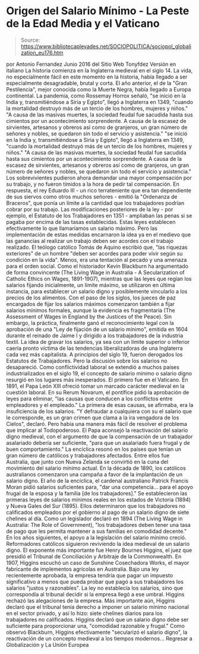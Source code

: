 # Origen del Salario Mínimo - La Peste de la Edad Media y el Vaticano

> Source: https://www.bibliotecapleyades.net/SOCIOPOLITICA/sociopol_globalization_eu176.htm

por Antonio Fernandez Junio 2016
del Sitio Web Tonyfdez
Versión en italiano
La historia comienza en la Inglaterra medieval en el siglo 14. La vida, no especialmente fácil en este momento en la historia, había llegado a ser especialmente desagradable, brutal y corta.
El año anterior, el de la "Gran Pestilencia", mejor conocida como la Muerte Negra, había llegado a Europa continental.
La pandemia, como Rossemay Horrox señaló,
"se inició en la India y, transmitiéndose a Siria y Egipto", llegó a Inglaterra en 1349, "cuando la mortalidad destruyó más de un tercio de los hombres, mujeres y niños." "A causa de las masivas muertes, la sociedad feudal fue sacudida hasta sus cimientos por un acontecimiento sorprendente. A causa de la escasez de sirvientes, artesanos y obreros así como de granjeros, un gran número de señores y nobles, se quedaron sin todo el servicio y asistencia."
"se inició en la India y, transmitiéndose a Siria y Egipto", llegó a Inglaterra en 1349, "cuando la mortalidad destruyó más de un tercio de los hombres, mujeres y niños."
"A causa de las masivas muertes, la sociedad feudal fue sacudida hasta sus cimientos por un acontecimiento sorprendente.
A causa de la escasez de sirvientes, artesanos y obreros así como de granjeros, un gran número de señores y nobles, se quedaron sin todo el servicio y asistencia."
Los sobrevivientes pudieron ahora demandar una mayor compensación por su trabajo, y no fueron tímidos a la hora de pedir tal compensación. En respuesta, el rey Eduardo III - un rico terrateniente que era tan dependiente de sus siervos como otros muchos señores - emitió la "Ordenanza de Braceros", que ponía un límite a la cantidad que los trabajadores podrían cobrar por su trabajo.
Las modificaciones posteriores de la ley - por ejemplo, el Estatuto de los Trabajadores en 1351 - ampliaban las penas si se pagaba por encima de las tasas establecidas. Estas leyes establecen efectivamente lo que llamaríamos un salario máximo. Pero las implementación de estas medidas encarnaron la idea ya en el medievo que las ganancias al realizar un trabajo deben ser acordes con el trabajo realizado.
El teólogo católico Tomás de Aquino escribió que,
"las riquezas exteriores" de un hombre "deben ser acordes para poder vivir según su condición en la vida".
Menos, era una tentación al pecado y una amenaza para el orden social. Como el historiador Kevin Blackburn ha argumentado de forma convincente (The Living Wage in Australia - A Secularization of Catholic Ethics on Wages, 1891-1907), mientras que las leyes que regían los salarios fijando inicialmente, un límite máximo, se utilizaron en última instancia, para establecer un salario digno y posiblemente vincularlo a los precios de los alimentos. Con el paso de los siglos, los jueces de paz encargados de fijar los salarios máximos comenzaron también a fijar salarios mínimos formales, aunque la evidencia es fragmentaria (The Assessment of Wages in England by the Justices of the Peace).
Sin embargo, la práctica, finalmente ganó el reconocimiento legal con la aprobación de una "Ley de fijación de un salario mínimo", emitida en 1604 durante el reinado de Jaime I y dirigido a los trabajadores de la industria textil. La idea de gravar los salarios, ya sea con un límite superior o inferior caería pronto víctima de las tendencias liberalizadoras de una Inglaterra cada vez más capitalista.
A principios del siglo 19, fueron derogados los Estatutos de Trabajadores. Pero la discusión sobre los salarios no desapareció. Como conflictividad laboral se extendió a muchos países industrializados en el siglo 19, el concepto de salario mínimo o salario digno resurgió en los lugares más inesperados. El primero fue en el Vaticano. En 1891, el Papa León XIII ofreció tomar un marcado carácter medieval en la cuestión laboral.
En su Rerum Novarum, el pontífice pidió la aprobación de leyes para eliminar,
"las causas que conducen a los conflictos entre empleadores y el empleado."
La primera de esas causas, se afirmaba, era la insuficiencia de los salarios.
"Y defraudar a cualquiera con su el salario que le corresponde, es un gran crimen que clama a la ira vengadora de los Cielos", declaró.
Pero había una manera más fácil de resolver el problema que implicar al Todopoderoso.
El Papa aconsejó la reactivación del salario digno medieval, con el argumento de que la compensación de un trabajador asalariado debería ser suficiente,
"para que un asalariado fuera frugal y de buen comportamiento."
La encíclica resonó en los países que tenían un gran número de católicos y trabajadores afectados.
Entre ellos fue Australia, que junto con Nueva Zelanda se convirtió en la cuna del movimiento del salario mínimo actual. En la década de 1890, los católicos australianos comenzaron una campaña a favor de la implantación de un salario digno.
El año de la encíclica, el cardenal australiano Patrick Francis Moran pidió salarios suficientes para,
"dar una competencia... para el apoyo frugal de la esposa y la familia [de los trabajadores]."
Se establecieron las primeras leyes de salarios mínimos reales en los estados de Victoria (1894) y Nueva Gales del Sur (1895).
Ellos determinaron que los trabajadores no calificados empleados por el gobierno al pago de un salario digno de siete chelines al día.
Como un legislador declaró en 1894 (The Living Wage in Australia: The Role of Government),
"los trabajadores deben tener una tasa de pago que les permita mantener a sus familias en comodidad decente."
En los años siguientes, el apoyo a la legislación del salario mínimo creció.
Reformadores católicos siguieron reviviendo la idea medieval de un salario digno. El exponente más importante fue Henry Bournes Higgins, el juez que presidió el Tribunal de Conciliación y Arbitraje de la Commonwealth. En 1907, Higgins escuchó un caso de Sunshine Cosechadora Works, el mayor fabricante de implementos agrícolas en Australia.
Bajo una ley recientemente aprobada, la empresa tendría que pagar un impuesto significativo a menos que pueda probar que pagó a sus trabajadores los salarios "justos y razonables".
La ley no establecía los salarios, sino que correspondía al tribunal decidir si la empresa llegó a ese umbral. Higgins rechazó las alegaciones de la empresa.
Más importante aún, Higgins declaró que el tribunal tenía derecho a imponer un salario mínimo nacional en el sector privado, y así lo hizo:
siete chelines diarios para los trabajadores no calificados.
Higgins declaró que un salario digno debe ser suficiente para proporcionar una,
"comodidad razonable y frugal."
Como observó Blackburn, Higgins efectivamente "secularizó el salario digno", la reactivación de un concepto medieval a los tiempos modernos...
Regresar a Globalización y La Unión Europea
